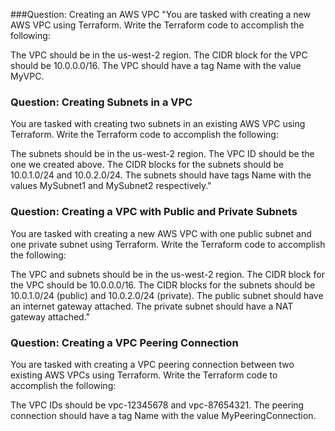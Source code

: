 

###Question: Creating an AWS VPC
"You are tasked with creating a new AWS VPC using Terraform. Write the Terraform code to accomplish the following:

The VPC should be in the us-west-2 region.
The CIDR block for the VPC should be 10.0.0.0/16.
The VPC should have a tag Name with the value MyVPC.

### Question: Creating Subnets in a VPC
You are tasked with creating two subnets in an existing AWS VPC using Terraform. Write the Terraform code to accomplish the following:

The subnets should be in the us-west-2 region.
The VPC ID should be the one we created above.
The CIDR blocks for the subnets should be 10.0.1.0/24 and 10.0.2.0/24.
The subnets should have tags Name with the values MySubnet1 and MySubnet2 respectively."

### Question: Creating a VPC with Public and Private Subnets
You are tasked with creating a new AWS VPC with one public subnet and one private subnet using Terraform. Write the Terraform code to accomplish the following:

The VPC and subnets should be in the us-west-2 region.
The CIDR block for the VPC should be 10.0.0.0/16.
The CIDR blocks for the subnets should be 10.0.1.0/24 (public) and 10.0.2.0/24 (private).
The public subnet should have an internet gateway attached.
The private subnet should have a NAT gateway attached."

### Question: Creating a VPC Peering Connection
You are tasked with creating a VPC peering connection between two existing AWS VPCs using Terraform. Write the Terraform code to accomplish the following:

The VPC IDs should be vpc-12345678 and vpc-87654321.
The peering connection should have a tag Name with the value MyPeeringConnection.